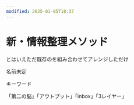 ```yaml
---
modified: 2025-01-05T18:37
---
```

# 新・情報整理メソッド

とはいえただ既存のを組み合わせてアレンジしただけ

名前未定

キーワード

「第二の脳」「アウトプット」「inbox」「3レイヤー」